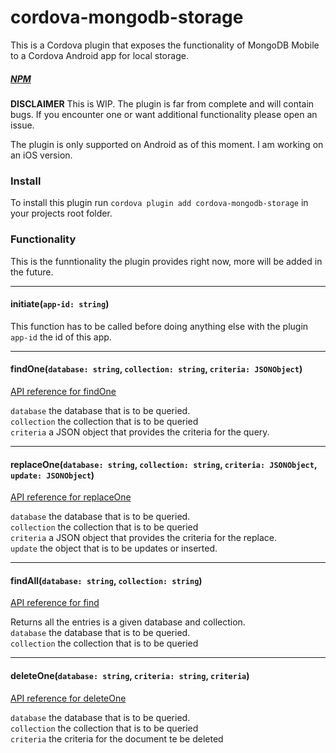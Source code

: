 # cordova-mongodb-storage

This is a Cordova plugin that exposes the functionality of MongoDB Mobile to a Cordova Android app for local storage.
##### [NPM](https://www.npmjs.com/package/cordova-mongodb-storage)



**DISCLAIMER** 
This is WIP. The plugin is far from complete and will contain bugs. If you encounter one or want additional functionality please open an issue.

The plugin is only supported on Android as of this moment. I am working on an iOS version.

### Install
To install this plugin run `cordova plugin add cordova-mongodb-storage` in your projects root folder.


### Functionality

This is the funntionality the plugin provides right now, more will be added in the future.

---

#### initiate(`app-id: string`)

This function has to be called before doing anything else with the plugin <br>
`app-id` the id of this app.  <br>

---

#### findOne(`database: string`, `collection: string`, `criteria: JSONObject`)

[API reference for findOne](https://docs.mongodb.com/manual/reference/method/db.collection.findOne/) <br>

`database` the database that is to be queried. <br>
`collection` the collection that is to be queried <br>
`criteria` a JSON object that provides the criteria for the query. <br>

---

#### replaceOne(`database: string`, `collection: string`, `criteria: JSONObject`, `update: JSONObject`) 

[API reference for replaceOne](https://docs.mongodb.com/manual/reference/method/db.collection.replaceOne/) <br>

`database` the database that is to be queried. <br>
`collection` the collection that is to be queried <br>
`criteria` a JSON object that provides the criteria for the replace. <br>
`update` the object that is to be updates or inserted. <br>

---
#### findAll(`database: string`, `collection: string`)

[API reference for find](https://docs.mongodb.com/manual/reference/method/db.collection.find/) <br>

Returns all the entries is a given database and collection.  <br>
`database` the database that is to be queried. <br>
`collection` the collection that is to be queried <br>

---
#### deleteOne(`database: string`, `criteria: string`, `criteria`)

[API reference for deleteOne](https://docs.mongodb.com/manual/reference/method/db.collection.deleteOne/) <br>

`database` the database that is to be queried. <br>
`collection` the collection that is to be queried <br>
`criteria` the criteria for the document te be deleted <br>


